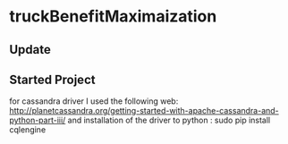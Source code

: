 # truckBenefitMaximaization
Update
-------
Started Project
---------------

for cassandra driver I used the following web:
http://planetcassandra.org/getting-started-with-apache-cassandra-and-python-part-iii/
and installation of the driver to python :
sudo pip install cqlengine
